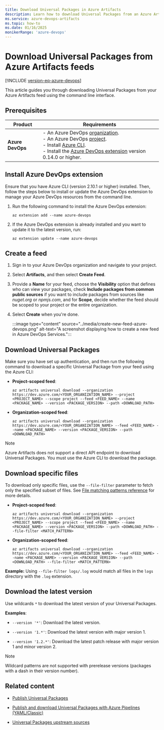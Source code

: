 ```yaml
---
title: Download Universal Packages in Azure Artifacts
description: Learn how to download Universal Packages from an Azure Artifacts feed.
ms.service: azure-devops-artifacts
ms.topic: how-to
ms.date: 01/16/2025
monikerRange: 'azure-devops'
---
```


# Download Universal Packages from Azure Artifacts feeds

[!INCLUDE [version-eq-azure-devops](../../includes/version-eq-azure-devops.md)]

This article guides you through downloading Universal Packages from your Azure Artifacts feed using the command line interface.

## Prerequisites

| **Product**        | **Requirements**                                                                                                                                                                                                                                                                                                                        |
|--------------------|-----------------------------------------------------------------------------------------------------------------------------------------------------------------------------------------------------------------------------------------------------------------------------------------------------------------------------------------|
| **Azure DevOps**   | - An Azure DevOps [organization](../../organizations/accounts/create-organization.md).<br>- An Azure DevOps [project](../../organizations/projects/create-project.md).<br> - Install [Azure CLI](/cli/azure/install-azure-cli).<br> - Install the [Azure DevOps extension](#install-azure-devops-extension) version 0.14.0 or higher. |

## Install Azure DevOps extension

Ensure that you have Azure CLI (version 2.10.1 or higher) installed. Then, follow the steps below to install or update the Azure DevOps extension to manage your Azure DevOps resources from the command line.

1. Run the following command to install the Azure DevOps extension:

   ```azurecli
   az extension add --name azure-devops
   ```

1. If the Azure DevOps extension is already installed and you want to update it to the latest version, run:

   ```azurecli
   az extension update --name azure-devops
   ```

## Create a feed

1. Sign in to your Azure DevOps organization and navigate to your project.

1. Select **Artifacts**, and then select **Create Feed**.

1. Provide a **Name** for your feed, choose the **Visibility** option that defines who can view your packages, check **Include packages from common public sources** if you want to include packages from sources like *nuget.org* or *npmjs.com*, and for **Scope**, decide whether the feed should be scoped to your project or the entire organization.

1. Select **Create** when you're done.

    :::image type="content" source="../media/create-new-feed-azure-devops.png" alt-text="A screenshot displaying how to create a new feed in Azure DevOps Services.":::

## Download Universal Packages

Make sure you have set up authentication, and then run the following command to download a specific Universal Package from your feed using the Azure CLI:

- **Project-scoped feed**:

    ```azurecli
    az artifacts universal download --organization https://dev.azure.com/<YOUR_ORGANIZATION_NAME> --project <PROJECT_NAME> --scope project --feed <FEED_NAME> --name <PACKAGE_NAME> --version <PACKAGE_VERSION> --path <DOWNLOAD_PATH>
    ```

- **Organization-scoped feed**:

    ```azurecli
    az artifacts universal download --organization https://dev.azure.com/<YOUR_ORGANIZATION_NAME> --feed <FEED_NAME> --name <PACKAGE_NAME> --version <PACKAGE_VERSION> --path <DOWNLOAD_PATH>
    ```

> [!NOTE]
> Azure Artifacts does not support a direct API endpoint to download Universal Packages. You must use the Azure CLI to download the package.

## Download specific files

To download only specific files, use the `--file-filter` parameter to fetch only the specified subset of files. See [File matching patterns reference](../../pipelines/tasks/file-matching-patterns.md) for more details.
 
- **Project-scoped feed**:

    ```azurecli
    az artifacts universal download --organization https://dev.azure.com/<YOUR_ORGANIZATION_NAME> --project <PROJECT_NAME> --scope project --feed <FEED_NAME> --name <PACKAGE_NAME> --version <PACKAGE_VERSION> --path <DOWNLOAD_PATH> --file-filter <MATCH_PATTERN>
    ```

- **Organization-scoped feed**:

    ```azurecli
    az artifacts universal download --organization https://dev.azure.com/<YOUR_ORGANIZATION_NAME> --feed <FEED_NAME> --name <PACKAGE_NAME> --version <PACKAGE_VERSION> --path <DOWNLOAD_PATH> --file-filter <MATCH_PATTERN>
    ```

**Example:** Using `--file-filter logs/.log` would match all files in the `logs` directory with the `.log` extension.

## Download the latest version

Use wildcards `*` to download the latest version of your Universal Packages.

**Examples**:

- `--version '*'`: Download the latest version.

- `--version '1.*'`: Download the latest version with major version 1.

- `--version '1.2.*'`: Download the latest patch release with major version 1 and minor version 2.
  
> [!NOTE]
> Wildcard patterns are not supported with prerelease versions (packages with a dash in their version number).

## Related content

- [Publish Universal Packages](universal-packages.md)

- [Publish and download Universal Packages with Azure Pipelines (YAML/Classic)](../../pipelines/artifacts/universal-packages.md)

- [Universal Packages upstream sources](../universal-packages/universal-packages-upstream.md)